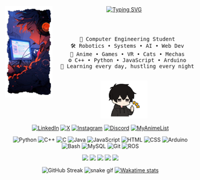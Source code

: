 <div align="center">
  <!-- <a href="https://git.io/typing-svg"><img src="https://readme-typing-svg.demolab.com?font=Fira+Code&pause=1000&background=FF9D2300&center=true&vCenter=true&multiline=true&width=435&lines=Hello+visitor%2C+it's+Rubai" alt="Typing SVG" /></a>
  <a href="https://git.io/typing-svg"><img src="https://readme-typing-svg.demolab.com?font=Fira+Code&weight=100&size=13&duration=2000&pause=1000&color=F70C84&background=FF9D2300&vCenter=true&multiline=true&width=600&lines=A+wannabe+roboticist+with+a+brain+of+an+anime+protagonist+powered+by+biryani" alt="Typing SVG" /></a> -->

  <a href="https://git.io/typing-svg">
    <img src="https://readme-typing-svg.demolab.com?font=Fira+Code&pause=1000&center=true&vCenter=true&multiline=true&width=600&height=95&lines=Hello+visitor%2C+it's+Rubai;your+friendly+neighbourhood+debugger" alt="Typing SVG" />
  </a>
<!-- </div> -->

<!-- <div align="center"> --> 
  <!-- <br> -->
  <!-- <img src="https://github.com/wf-rubai/wf-rubai/blob/main/inventory/Untitled%20design.png?raw=true" width="25%" align="left" /> -->
  <img src="https://github.com/wf-rubai/wf-rubai/blob/main/inventory/Untitled_design-removebg-preview.png?raw=true" width="25%" align="left" />
  
  <br><br>
  <pre>
  💼 Computer Engineering Student
  🛠️ Robotics • Systems • AI • Web Dev
  👾 Anime • Games • VR • Cats • Mechas
  ⚙️ C++ • Python • JavaScript • Arduino
  🧠 Learning every day, hustling every night
  </pre>

  <!-- <br><br> -->
  <img src="https://github.com/wf-rubai/wf-rubai/blob/main/inventory/LowTensionCoupleStickerGIFAnimation-ezgif.com-reverse.gif?raw=true" height="100" />
  <br>
  <!-- <br> -->

  <!-- [![](https://img.shields.io/badge/LinkedIn-0e76a8?logo=linkedin&logoColor=white)](https://linkedin.com/in/yourprofile)
  [![](https://img.shields.io/badge/AnimeList-2e51a2?logo=MyAnimeList&logoColor=white)](https://myanimelist.net/animelist/wf_rubai)
  [![](https://img.shields.io/badge/Gaming-7289DA?logo=discord&logoColor=white)](https://discordapp.com/users/yourid) -->

  [![LinkedIn](https://img.shields.io/badge/LinkedIn-0A66C2?style=flat&logo=linkedin&logoColor=white)](https://www.linkedin.com/in/washio-ferdous-678709251?utm_source=share&utm_campaign=share_via&utm_content=profile&utm_medium=ios_app)
  [![X](https://img.shields.io/badge/X-000000?style=flat&logo=x&logoColor=white)](https://x.com/wfrubai?s=21)
  [![Instagram](https://img.shields.io/badge/Instagram-E4405F?style=flat&logo=instagram&logoColor=white)](https://www.instagram.com/washio_ferdous_rubai/)
  [![Discord](https://img.shields.io/badge/Discord-5865F2?style=flat&logo=discord&logoColor=white)](https://discord.com/users/no_body_will_know_me)
  [![MyAnimeList](https://img.shields.io/badge/MyAnimeList-2E51A2?style=flat&logo=myanimelist&logoColor=white)](https://myanimelist.net/animelist/wf_rubai)
  <!-- [![GitHub](https://img.shields.io/badge/GitHub-181717?style=flat&logo=github&logoColor=white)](https://github.com/wf-rubai) -->
  <!-- [![YouTube](https://img.shields.io/badge/YouTube-FF0000?style=flat&logo=youtube&logoColor=white)](https://youtube.com/@yourchannel) -->
  
  ![Python](https://img.shields.io/badge/Python-3776AB?style=flat&logo=python&logoColor=white)
  ![C++](https://img.shields.io/badge/C++-00599C?style=flat&logo=c%2B%2B&logoColor=white)
  ![C](https://img.shields.io/badge/C-A8B9CC?style=flat&logo=c&logoColor=black)
  ![Java](https://img.shields.io/badge/Java-007396?style=flat&logo=java&logoColor=white)
  ![JavaScript](https://img.shields.io/badge/JavaScript-F7DF1E?style=flat&logo=javascript&logoColor=black)
  ![HTML](https://img.shields.io/badge/HTML5-E34F26?style=flat&logo=html5&logoColor=white)
  ![CSS](https://img.shields.io/badge/CSS3-1572B6?style=flat&logo=css3&logoColor=white)
  ![Arduino](https://img.shields.io/badge/Arduino-00979D?style=flat&logo=arduino&logoColor=white)
  ![Bash](https://img.shields.io/badge/Bash-4EAA25?style=flat&logo=gnubash&logoColor=white)
  ![MySQL](https://img.shields.io/badge/MySQL-005C84?style=flat&logo=mysql&logoColor=white)
  ![Git](https://img.shields.io/badge/Git-F05032?style=flat&logo=git&logoColor=white)
  ![ROS](https://img.shields.io/badge/ROS-22314E?style=flat&logo=ros&logoColor=white)

  <img src="https://github-readme-stats.vercel.app/api/top-langs/?username=wf-rubai&layout=compact&langs_count=6&theme=tokyonight" />
  <img src="https://github-readme-stats.vercel.app/api?username=wf-rubai&show_icons=true&theme=tokyonight" />
  <img src="https://github-readme-streak-stats.herokuapp.com/?user=wf-rubai&theme=tokyonight" />
  <img src="https://readme-streak-stats.demolab.com?user=wf-rubai&theme=tokyonight" />
  <img src="https://github-readme-stats.vercel.app/api/top-langs/?username=wf-rubai&layout=compact&theme=tokyonight" />


![GitHub Streak](https://readme-streak-stats.demolab.com?user=wf-rubai&theme=tokyonight)
![snake gif](https://github.com/wf-rubai/wf-rubai/blob/output/github-contribution-grid-snake.svg)
[![Wakatime stats](https://github-readme-stats.vercel.app/api/wakatime?username=yourusername)](https://wakatime.com/)



</div>
